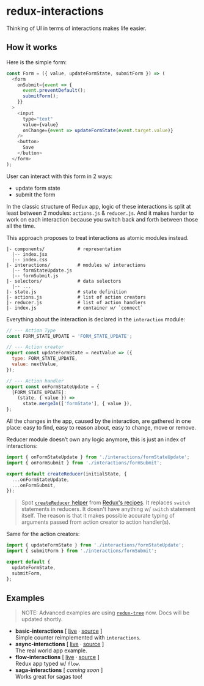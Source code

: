 # redux-interactions

Thinking of UI in terms of interactions makes life easier.

## How it works
Here is the simple form:      

```js
const Form = ({ value, updateFormState, submitForm }) => (
  <form
    onSubmit={event => {
      event.preventDefault();
      submitForm();
    }}
  >
    <input
      type="text"
      value={value}
      onChange={event => updateFormState(event.target.value)}
    />
    <button>
      Save
    </button>
  </form>
);
```

User can interact with this form in 2 ways:

* update form state
* submit the form

In the classic structure of Redux app, logic of these interactions is split at least between 2 modules: `actions.js` & `reducer.js`. And it makes harder to work on each interaction because you switch back and forth between those all the time.

This approach proposes to treat interactions as atomic modules instead.

```
|- components/            # representation
  |-- index.jsx
  |-- index.css
|- interactions/          # modules w/ interactions
  |-- formStateUpdate.js
  |-- formSubmit.js
|- selectors/             # data selectors
  |-- ...
|- state.js               # state definition
|- actions.js             # list of action creators
|- reducer.js             # list of action handlers
|- index.js               # container w/ `connect`
```

Everything about the interaction is declared in the `interaction` module:

```js
// --- Action Type
const FORM_STATE_UPDATE = 'FORM_STATE_UPDATE';

// --- Action creator
export const updateFormState = nextValue => ({
  type: FORM_STATE_UPDATE,
  value: nextValue,
});

// --- Action handler
export const onFormStateUpdate = {
  [FORM_STATE_UPDATE]:
    (state, { value }) =>
      state.mergeIn(['formState'], { value }),
};
```

All the changes in the app, caused by the interaction, are gathered in one place: easy to find, easy to reason about, easy to change, move or remove.

Reducer module doesn’t own any logic anymore, this is just an index of interactions:

```js
import { onFormStateUpdate } from './interactions/formStateUpdate';
import { onFormSubmit } from './interactions/formSubmit';

export default createReducer(initialState, {
  ...onFormStateUpdate,
  ...onFormSubmit,
});
```

> Spot [`createReducer` helper](./examples/basic-interactions/src/utils/index.js) from [Redux's recipes](http://redux.js.org/docs/recipes/ReducingBoilerplate.html#generating-reducers). It replaces `switch` statements in reducers. It doesn't have anything w/ `switch` statement itself. The reason is that it makes possible accurate typing of arguments passed from action creator to action handler(s).

Same for the action creators:

```js
import { updateFormState } from './interactions/formStateUpdate';
import { submitForm } from './interactions/formSubmit';

export default {
  updateFormState,
  submitForm,
};
```

## Examples

> NOTE: Advanced examples are using [`redux-tree`](https://github.com/shakacode/redux-tree) now. Docs will be updated shortly.

* **basic-interactions** [ [live](http://redux-basic-interactions.surge.sh) &middot; [source](./examples/basic-interactions) ]<br>
Simple counter reimplemented with `interactions`.
* **async-interactions** [ [live](http://redux-async-interactions.surge.sh) &middot; [source](./examples/async-interactions) ]<br>
The real world app example.
* **flow-interactions** [ [live](http://redux-flow-interactions.surge.sh) &middot; [source](./examples/flow-interactions) ]<br>
Redux app typed w/ `flow`.
* **saga-interactions** [ _coming soon_ ]<br>
Works great for sagas too!
